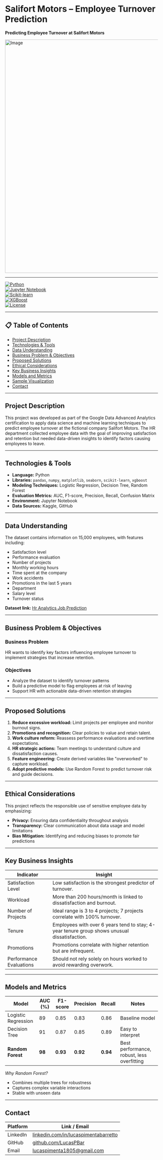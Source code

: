 # Salifort Motors – Employee Turnover Prediction  
**Predicting Employee Turnover at Salifort Motors**

<img width="1408" height="768" alt="Image" src="https://github.com/user-attachments/assets/151fd4ba-7275-45d8-bed4-fd9e0bc0c47a" />

---

[![Python](https://img.shields.io/badge/Python-3.10-blue?logo=python)](https://www.python.org/)  
[![Jupyter Notebook](https://img.shields.io/badge/Jupyter-Notebook-orange?logo=jupyter)](https://jupyter.org/)  
[![Scikit-learn](https://img.shields.io/badge/Scikit--Learn-0.24-lightgrey?logo=scikitlearn)](https://scikit-learn.org/)  
[![XGBoost](https://img.shields.io/badge/XGBoost-1.6-red?logo=xgboost)](https://xgboost.readthedocs.io/)  
[![License](https://img.shields.io/badge/license-MIT-green)](LICENSE)  

---

## 📋 Table of Contents

- [Project Description](#project-description)  
- [Technologies & Tools](#technologies--tools)  
- [Data Understanding](#data-understanding)  
- [Business Problem & Objectives](#business-problem--objectives)  
- [Proposed Solutions](#proposed-solutions)  
- [Ethical Considerations](#ethical-considerations)  
- [Key Business Insights](#key-business-insights)  
- [Models and Metrics](#models-and-metrics)  
- [Sample Visualization](#sample-visualization)  
- [Contact](#contact) 

---

## Project Description

This project was developed as part of the Google Data Advanced Analytics certification to apply data science and machine learning techniques to predict employee turnover at the fictional company Salifort Motors. The HR department collected employee data with the goal of improving satisfaction and retention but needed data-driven insights to identify factors causing employees to leave.

---

## Technologies & Tools

- **Language:** Python  
- **Libraries:** `pandas`, `numpy`, `matplotlib`, `seaborn`, `scikit-learn`, `xgboost`  
- **Modeling Techniques:** Logistic Regression, Decision Tree, Random Forest  
- **Evaluation Metrics:** AUC, F1-score, Precision, Recall, Confusion Matrix  
- **Environment:** Jupyter Notebook  
- **Data Sources:** Kaggle, GitHub  

---

## Data Understanding

The dataset contains information on 15,000 employees, with features including:  
- Satisfaction level  
- Performance evaluation  
- Number of projects  
- Monthly working hours  
- Time spent at the company  
- Work accidents  
- Promotions in the last 5 years  
- Department  
- Salary level  
- Turnover status  

**Dataset link:** [Hr Analytics Job Prediction](https://www.kaggle.com/datasets/ajaypalsinghlohana/hr-analytics-job-prediction)

---

## Business Problem & Objectives

### Business Problem  
HR wants to identify key factors influencing employee turnover to implement strategies that increase retention.

### Objectives  
- Analyze the dataset to identify turnover patterns  
- Build a predictive model to flag employees at risk of leaving  
- Support HR with actionable data-driven retention strategies  

---

## Proposed Solutions

1. **Reduce excessive workload:** Limit projects per employee and monitor burnout signs.  
2. **Promotions and recognition:** Clear policies to value and retain talent.  
3. **Work culture reform:** Reassess performance evaluations and overtime expectations.  
4. **HR strategic actions:** Team meetings to understand culture and dissatisfaction causes.  
5. **Feature engineering:** Create derived variables like "overworked" to capture workload.  
6. **Adopt predictive models:** Use Random Forest to predict turnover risk and guide decisions.  

---

## Ethical Considerations

This project reflects the responsible use of sensitive employee data by emphasizing:  
- **Privacy:** Ensuring data confidentiality throughout analysis  
- **Transparency:** Clear communication about data usage and model limitations  
- **Bias Mitigation:** Identifying and reducing biases to promote fair predictions  

---

## Key Business Insights

| Indicator                 | Insight                                                                                   |
|---------------------------|-------------------------------------------------------------------------------------------|
| Satisfaction Level        | Low satisfaction is the strongest predictor of turnover.                                 |
| Workload                  | More than 200 hours/month is linked to dissatisfaction and burnout.                      |
| Number of Projects        | Ideal range is 3 to 4 projects; 7 projects correlate with 100% turnover.                 |
| Tenure                    | Employees with over 6 years tend to stay; 4-year tenure group shows unusual dissatisfaction. |
| Promotions                | Promotions correlate with higher retention but are infrequent.                           |
| Performance Evaluations   | Should not rely solely on hours worked to avoid rewarding overwork.                      |

---

## Models and Metrics

| Model              | AUC (%) | F1-score | Precision | Recall | Notes                                      |
|--------------------|---------|----------|-----------|--------|--------------------------------------------|
| Logistic Regression | 89      | 0.85     | 0.83      | 0.86   | Baseline model                             |
| Decision Tree      | 91      | 0.87     | 0.85      | 0.89   | Easy to interpret                          |
| **Random Forest**  | **98**  | **0.93** | **0.92**  | **0.94** | Best performance, robust, less overfitting |

*Why Random Forest?*  
- Combines multiple trees for robustness  
- Captures complex variable interactions  
- Stable with unseen data  

---

## Contact

| Platform | Link / Email                                                  |
|----------|--------------------------------------------------------------|
| LinkedIn | [linkedin.com/in/lucaspimentabarretto](https://www.linkedin.com/in/lucaspimentabarretto) |
| GitHub   | [github.com/LucasPBar](https://github.com/LucasPBar)         |
| Email    | lucaspimenta1805@gmail.com                                    |




